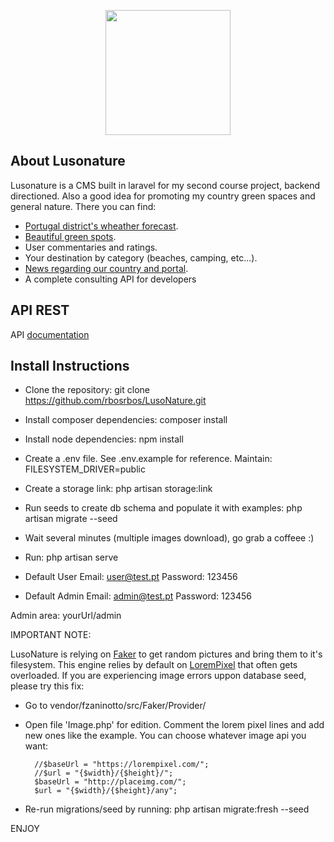 <p align="center"><img src="http://rbos.pt/images/logo.svg" width="200"></p>

## About Lusonature

Lusonature is a CMS built in laravel for my second course project, backend directioned. Also a good idea for promoting my country green spaces and general nature. There you can find:

- [Portugal district's wheather forecast](http://rbos.pt/forecast).
- [Beautiful green spots](http://rbos.pt/place).
- User commentaries and ratings.
- Your destination by category (beaches, camping, etc...).
- [News regarding our country and portal](http://rbos.pt/news).
- A complete consulting API for developers


## API REST

API [documentation](http://rbos.pt/docs/)

## Install Instructions

- Clone the repository: git clone https://github.com/rbosrbos/LusoNature.git
- Install composer dependencies: composer install
- Install node dependencies: npm install
- Create a .env file. See .env.example for reference. Maintain: FILESYSTEM_DRIVER=public
- Create a storage link: php artisan storage:link
- Run seeds to create db schema and populate it with examples: php artisan migrate --seed
- Wait several minutes (multiple images download), go grab a coffeee :)
- Run: php artisan serve

- Default User
Email: user@test.pt
Password: 123456
- Default Admin
Email: admin@test.pt
Password: 123456

Admin area: yourUrl/admin

IMPORTANT NOTE:

LusoNature is relying on [Faker](https://github.com/fzaninotto/Faker) to get random pictures and bring them to it's filesystem.
This engine relies by default on [LoremPixel](https://lorempixel.com) that often gets overloaded.
If you are experiencing image errors uppon database seed, please try this fix:
- Go to vendor/fzaninotto/src/Faker/Provider/
- Open file 'Image.php' for edition. Comment the lorem pixel lines and add new ones like the example. You can choose whatever image api you want:

        //$baseUrl = "https://lorempixel.com/";
        //$url = "{$width}/{$height}/";
        $baseUrl = "http://placeimg.com/";
        $url = "{$width}/{$height}/any";

- Re-run migrations/seed by running: php artisan migrate:fresh --seed

ENJOY
